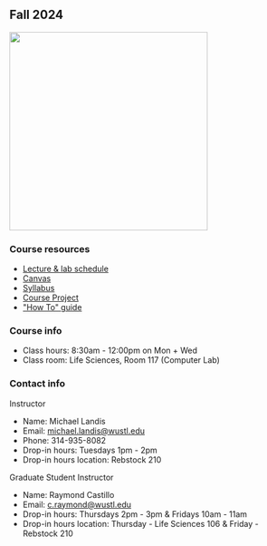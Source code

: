 ## Fall 2024

<img src="assets/home/biol4220_logo_trim.png" width="350"/>

### Course resources

* [Lecture & lab schedule](course_schedule.md)
* [Canvas](https://wustl.instructure.com/courses/93893)
* [Syllabus](https://docs.google.com/document/d/1dKYfde0X5M6hDkAPgRK1TTpCjtQEg6Zwvj-gFFvMp_A/edit?usp=sharing)
* [Course Project](course_project.md)
* ["How To" guide](how_to_guide.md)


### Course info

* Class hours: 8:30am - 12:00pm on Mon + Wed
* Class room: Life Sciences, Room 117 (Computer Lab)


### Contact info

Instructor
* Name: Michael Landis
* Email: michael.landis@wustl.edu
* Phone: 314-935-8082
* Drop-in hours: Tuesdays 1pm - 2pm
* Drop-in hours location: Rebstock 210

Graduate Student Instructor
* Name: Raymond Castillo
* Email: c.raymond@wustl.edu
* Drop-in hours: Thursdays 2pm - 3pm & Fridays 10am - 11am 
* Drop-in hours location: Thursday - Life Sciences 106 & Friday - Rebstock 210
